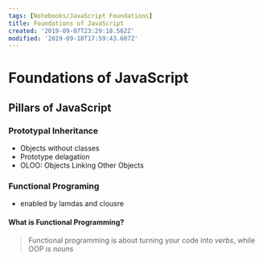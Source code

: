 ```yaml
---
tags: [Notebooks/JavaScript Foundations]
title: Foundations of JavaScript
created: '2019-09-07T23:29:18.562Z'
modified: '2019-09-10T17:59:43.607Z'
---
```


# Foundations of JavaScript

## Pillars of JavaScript

### Prototypal Inheritance

 - Objects without classes
 - Prototype delagation
 - OLOO: Objects Linking Other Objects

### Functional Programing
 - enabled by lamdas and clousre

#### What is Functional Programming?

> Functional programming is about turning your code into *verbs*, while OOP is *nouns*
